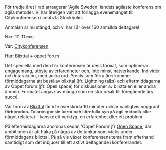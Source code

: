 För tredje året i rad arrangerar 'Agile Sweden' landets agilaste konferens om
agila metoder. Vi har återigen valt att förlägga evenemanget till
Citykonferensen i centrala Stockholm.

Anmälan är nu stängd, och vi har i år över 160 anmälda deltagare! 

När: 10-11 maj

Var: [Citykonferensen](http://citykonferensen.se/vaegbeskrivning)

Hur: Blixttal + öppet forum

Det speciella med den här konferensen är dess format, som optimerar engagemang,
utbyte av erfarenheter och, inte minst, nätverkande. Individer och interaktion,
med andra ord. Precis som förra året kommer förmiddagarna att bestå av blixttal
(jfr. Lightning talks) och eftermiddagarna av Öppet forum (jfr. Open space) för
diskussioner av blixttalen  eller andra ämnen. Formatet angavs av många som en
stor orsak till föregående års succé.

Vår form av [Blixttal](http://en.wikipedia.org/wiki/Lightning_Talks) får inte
överskrida 10 minuter och är vanligtvis noggrant förberedda. Talaren ger sin
korta och kärnfulla syn på agil metodik eller något relaterat – kanske ett
verktyg, en erfarenhet eller ett problem.

På eftermiddagarna anordnas sedan 'Öppet Forum' jfr [Open
Space](http://en.wikipedia.org/wiki/Open_Space_Technology"), där ambitionen är
att haka på några av de tankar som väcks under förmiddagens blixttal. På så vis
växer konferensens tema fram efterhand samtidigt som det inbjuder till ett
aktivt deltagande i konfererandet.

